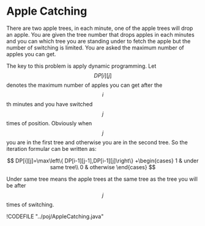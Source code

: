 # Apple Catching

There are two apple trees, in each minute, one of the apple trees will drop an apple. You are given
the tree number that drops apples in each minutes and you can which tree you are standing under
to fetch the apple but the number of switching is limited. You are asked the maximum number of apples
you can get.

The key to this problem is apply dynamic programming. Let $$DP[i][j]$$ denotes the maximum number of apples
you can get after the $$i$$th minutes and you have switched $$j$$ times of position. Obviously when $$j % 2 == 0$$
you are in the first tree and otherwise you are in the second tree. So the iteration formular can be written as:

$$
DP[i][j]=\max\left\{ DP[i-1][j-1],DP[i-1][j]\right\} +\begin{cases}
1 & under same tree\\
0 & otherwise
\end{cases}
$$

Under same tree means the apple trees at the same tree as the tree you will be after $$j$$ times of switching.

!CODEFILE "../poj/AppleCatching.java"
